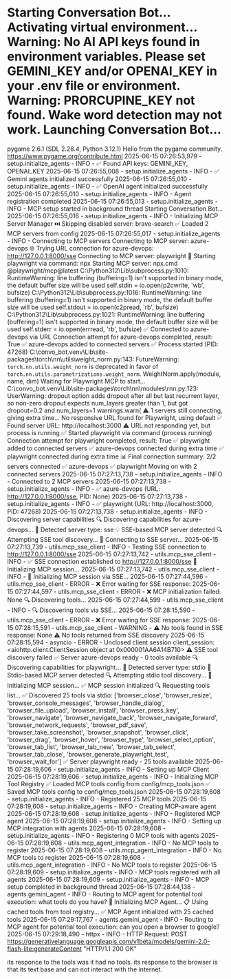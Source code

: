Starting Conversation Bot...
Activating virtual environment...
Warning: No AI API keys found in environment variables.
Please set GEMINI_KEY and/or OPENAI_KEY in your .env file or environment.
Warning: PRORCUPINE_KEY not found. Wake word detection may not work.
Launching Conversation Bot...
==================================================
pygame 2.6.1 (SDL 2.28.4, Python 3.12.1)
Hello from the pygame community. https://www.pygame.org/contribute.html
2025-06-15 07:26:53,979 - setup.initialize_agents - INFO - ✅ Found API keys: GEMINI_KEY, OPENAI_KEY
2025-06-15 07:26:55,008 - setup.initialize_agents - INFO - ✅ Gemini agents initialized successfully
2025-06-15 07:26:55,010 - setup.initialize_agents - INFO - ✅ OpenAI agent initialized successfully
2025-06-15 07:26:55,010 - setup.initialize_agents - INFO - Agent registration completed
2025-06-15 07:26:55,013 - setup.initialize_agents - INFO - MCP setup started in background thread
Starting Conversation Bot...
2025-06-15 07:26:55,016 - setup.initialize_agents - INFO - Initializing MCP Server Manager
⏭️ Skipping disabled server: brave-search
✅ Loaded 2 MCP servers from config
2025-06-15 07:26:55,017 - setup.initialize_agents - INFO - Connecting to MCP servers
Connecting to MCP server: azure-devops
🌐 Trying URL connection for azure-devops: http://127.0.0.1:8000/sse
Connecting to MCP server: playwright
🚀 Starting playwright via command: npx
Starting MCP server: npx.cmd @playwright/mcp@latest
C:\Python312\Lib\subprocess.py:1010: RuntimeWarning: line buffering (buffering=1) isn't supported in binary mode, the default buffer size will be used
  self.stdin = io.open(p2cwrite, 'wb', bufsize)
C:\Python312\Lib\subprocess.py:1016: RuntimeWarning: line buffering (buffering=1) isn't supported in binary mode, the default buffer size will be used
  self.stdout = io.open(c2pread, 'rb', bufsize)
C:\Python312\Lib\subprocess.py:1021: RuntimeWarning: line buffering (buffering=1) isn't supported in binary mode, the default buffer size will be used
  self.stderr = io.open(errread, 'rb', bufsize)
✅ Connected to azure-devops via URL
Connection attempt for azure-devops completed, result: True
✅ azure-devops added to connected servers
  ✅ Process started (PID: 47268)
C:\convo_bot\.venv\Lib\site-packages\torch\nn\utils\weight_norm.py:143: FutureWarning: `torch.nn.utils.weight_norm` is deprecated in favor of `torch.nn.utils.parametrizations.weight_norm`.
  WeightNorm.apply(module, name, dim)
  Waiting for Playwright MCP to start...
C:\convo_bot\.venv\Lib\site-packages\torch\nn\modules\rnn.py:123: UserWarning: dropout option adds dropout after all but last recurrent layer, so non-zero dropout expects num_layers greater than 1, but got dropout=0.2 and num_layers=1
  warnings.warn(
⚠️ 1 servers still connecting, giving extra time...
  No responsive URL found for Playwright, using default
✅ Found server URL: http://localhost:3000
⚠️ URL not responding yet, but process is running
✅ Started playwright via command (process running)
Connection attempt for playwright completed, result: True
✅ playwright added to connected servers
✅ azure-devops connected during extra time
✅ playwright connected during extra time
📊 Final connection summary: 2/2 servers connected
  ✅ azure-devops
  ✅ playwright
Moving on with 2 connected servers
2025-06-15 07:27:13,738 - setup.initialize_agents - INFO - Connected to 2 MCP servers
2025-06-15 07:27:13,738 - setup.initialize_agents - INFO -   ✅ azure-devops (URL: http://127.0.0.1:8000/sse, PID: None)
2025-06-15 07:27:13,738 - setup.initialize_agents - INFO -   ✅ playwright (URL: http://localhost:3000, PID: 47268)
2025-06-15 07:27:13,738 - setup.initialize_agents - INFO - Discovering server capabilities
🔍 Discovering capabilities for azure-devops...
  📡 Detected server type: sse
  💡 SSE-based MCP server detected
    🔍 Attempting SSE tool discovery...
    📡 Connecting to SSE server...
2025-06-15 07:27:13,739 - utils.mcp_sse_client - INFO - Testing SSE connection to http://127.0.0.1:8000/sse
2025-06-15 07:27:13,742 - utils.mcp_sse_client - INFO - ✅ SSE connection established to http://127.0.0.1:8000/sse
    🔧 Initializing MCP session...
2025-06-15 07:27:13,742 - utils.mcp_sse_client - INFO - 🔧 Initializing MCP session via SSE...
2025-06-15 07:27:44,596 - utils.mcp_sse_client - ERROR - ❌ Error waiting for SSE response:
2025-06-15 07:27:44,597 - utils.mcp_sse_client - ERROR - ❌ MCP initialization failed: None
    🔍 Discovering tools...
2025-06-15 07:27:44,599 - utils.mcp_sse_client - INFO - 🔍 Discovering tools via SSE...
2025-06-15 07:28:15,590 - utils.mcp_sse_client - ERROR - ❌ Error waiting for SSE response:
2025-06-15 07:28:15,591 - utils.mcp_sse_client - WARNING - ⚠️ No tools found in SSE response: None
    ⚠️ No tools returned from SSE discovery
2025-06-15 07:28:15,594 - asyncio - ERROR - Unclosed client session
client_session: <aiohttp.client.ClientSession object at 0x000001AA6A14B710>
  ⚠️ SSE tool discovery failed
✅ Server azure-devops ready - 0 tools available
🔍 Discovering capabilities for playwright...
  📡 Detected server type: stdio
  💬 Stdio-based MCP server detected
    🔍 Attempting stdio tool discovery...
    🔧 Initializing MCP session...
    ✅ MCP session initialized
    🔍 Requesting tools list...
    ✅ Discovered 25 tools via stdio: ['browser_close', 'browser_resize', 'browser_console_messages', 'browser_handle_dialog', 'browser_file_upload', 'browser_install', 'browser_press_key', 'browser_navigate', 'browser_navigate_back', 'browser_navigate_forward', 'browser_network_requests', 'browser_pdf_save', 'browser_take_screenshot', 'browser_snapshot', 'browser_click', 'browser_drag', 'browser_hover', 'browser_type', 'browser_select_option', 'browser_tab_list', 'browser_tab_new', 'browser_tab_select', 'browser_tab_close', 'browser_generate_playwright_test', 'browser_wait_for']
✅ Server playwright ready - 25 tools available
2025-06-15 07:28:19,606 - setup.initialize_agents - INFO - Setting up MCP Client
2025-06-15 07:28:19,606 - setup.initialize_agents - INFO - Initializing MCP Tool Registry
✅ Loaded MCP tools config from config/mcp_tools.json
✅ Saved MCP tools config to config/mcp_tools.json
2025-06-15 07:28:19,608 - setup.initialize_agents - INFO - Registered 25 MCP tools
2025-06-15 07:28:19,608 - setup.initialize_agents - INFO - Creating MCP-aware agent
2025-06-15 07:28:19,608 - setup.initialize_agents - INFO - Registered MCP agent
2025-06-15 07:28:19,608 - setup.initialize_agents - INFO - Setting up MCP integration with agents
2025-06-15 07:28:19,608 - setup.initialize_agents - INFO - Registering 0 MCP tools with agents
2025-06-15 07:28:19,608 - utils.mcp_agent_integration - INFO - No MCP tools to register
2025-06-15 07:28:19,608 - utils.mcp_agent_integration - INFO - No MCP tools to register
2025-06-15 07:28:19,608 - utils.mcp_agent_integration - INFO - No MCP tools to register
2025-06-15 07:28:19,609 - setup.initialize_agents - INFO - MCP tools registered with all agents
2025-06-15 07:28:19,609 - setup.initialize_agents - INFO - MCP setup completed in background thread
2025-06-15 07:28:44,138 - agents.gemini_agent - INFO - Routing to MCP agent for potential tool execution: what tools do you have?
🔧 Initializing MCP Agent...
📋 Using cached tools from tool registry...
✅ MCP Agent initialized with 25 cached tools
2025-06-15 07:29:17,767 - agents.gemini_agent - INFO - Routing to MCP agent for potential tool execution: can you open a browser to google?
2025-06-15 07:29:18,490 - httpx - INFO - HTTP Request: POST https://generativelanguage.googleapis.com/v1beta/models/gemini-2.0-flash-lite:generateContent "HTTP/1.1 200 OK"

its responce to the tools was it had no tools.
its response to the browser is that its text base and can not interact with the internet.